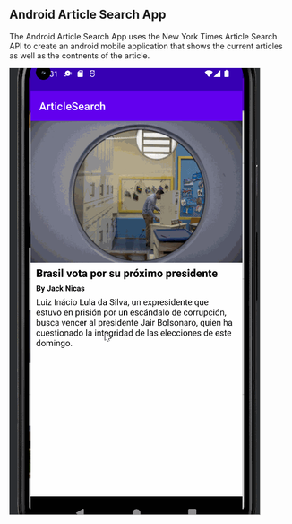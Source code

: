 ## Android Article Search App
The Android Article Search App uses the New York Times Article Search API to create an android mobile application that shows the current articles as well as the contnents of the article.

![](ArticleSearch.gif)

